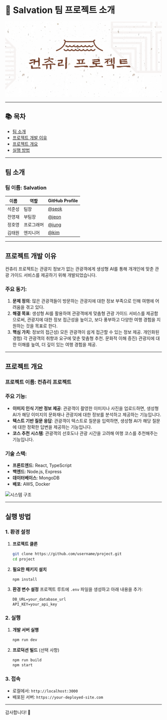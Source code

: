 # 🌟 Salvation 팀 프로젝트 소개

![LoGo](https://github.com/gerrard8888/rfrf/blob/main/ss.png?raw=true)

---

## 📚 목차
- [팀 소개](#팀-소개)
- [프로젝트 개발 이유](#프로젝트-개발-이유)
- [프로젝트 개요](#프로젝트-개요)
- [실행 방법](#실행-방법)

---

## 팀 소개

### 팀 이름: **Salvation**

| 이름          | 역할           | GitHub Profile                                   |
|---------------|----------------|-------------------------------------------------|
| 석준성       | 팀장           | [@seok](https://github.com/kimcheolsu)         |
| 전영재       | 부팀장         | [@jeon](https://github.com/gerrard8888)        |
| 정호영       | 프로그래머     | [@jung](https://github.com/hoaeng/Salvation)   |
| 김태원       | 엔지니어       | [@kim](https://github.com/cronak2355)          |

---

## 프로젝트 개발 이유

컨츄리 프로젝트는 관광지 정보가 없는 관광객에게 생성형 AI를 통해 개개인에 맞춘 관광 가이드 서비스를 제공하기 위해 개발되었습니다.

### 주요 동기:
1. **문제 정의**: 많은 관광객들이 방문하는 관광지에 대한 정보 부족으로 인해 여행에 어려움을 겪고 있다.
2. **해결 목표**: 생성형 AI를 활용하여 관광객에게 맞춤형 관광 가이드 서비스를 제공함으로써, 관광지에 대한 정보 접근성을 높이고, 보다 풍부하고 다양한 여행 경험을 지원하는 것을 목표로 한다.
3. **핵심 가치**: 
정보의 접근성) 모든 관광객이 쉽게 접근할 수 있는 정보 제공. 
개인화된 경험) 각 관광객의 취향과 요구에 맞춘 맞춤형 추천. 
문화적 이해 증진) 관광지에 대한 이해를 높여, 더 깊이 있는 여행 경험을 제공.

---

## 프로젝트 개요

### 프로젝트 이름: **컨츄리 프로젝트**

### 주요 기능:
- **이미지 인식 기반 정보 제공**: 관광객이 촬영한 이미지나 사진을 업로드하면, 생성형 AI가 해당 이미지의 문화재나 관광지에 대한 정보를 분석하고 제공하는 기능입니다.
- **텍스트 기반 질문 응답**: 관광객이 텍스트로 질문을 입력하면, 생성형 AI가 해당 질문에 대한 정확한 답변을 제공하는 기능입니다.
- **코스 추천 시스템**: 관광객의 선호도나 관광 시간을 고려해 여행 코스를 추천해주는 기능입니다.

### 기술 스택:
- **프론트엔드**: React, TypeScript
- **백엔드**: Node.js, Express
- **데이터베이스**: MongoDB
- **배포**: AWS, Docker

![시스템 구조](https://via.placeholder.com/800x400)

---

## 실행 방법

### 1. 환경 설정
1. **프로젝트 클론**
   ```bash
   git clone https://github.com/username/project.git
   cd project
   ```

2. **필요한 패키지 설치**
   ```bash
   npm install
   ```

3. **환경 변수 설정**
   프로젝트 루트에 `.env` 파일을 생성하고 아래 내용을 추가:
   ```env
   DB_URL=your_database_url
   API_KEY=your_api_key
   ```

### 2. 실행
1. **개발 서버 실행**
   ```bash
   npm run dev
   ```

2. **프로덕션 빌드** (선택 사항)
   ```bash
   npm run build
   npm start
   ```

### 3. 접속
   - 로컬에서: `http://localhost:3000`
   - 배포된 서버: `https://your-deployed-site.com`
---

감사합니다! 🙌
